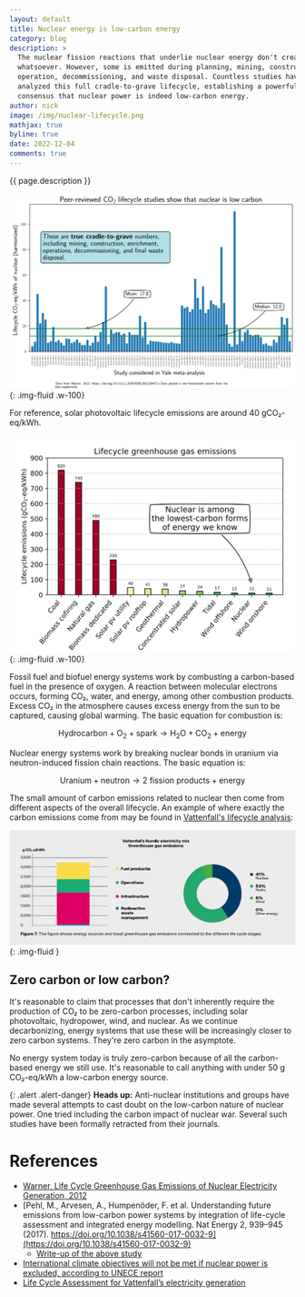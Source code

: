 ```yaml
---
layout: default
title: Nuclear energy is low-carbon energy
category: blog
description: >
  The nuclear fission reactions that underlie nuclear energy don't create any CO₂
  whatsoever. However, some is emitted during planning, mining, construction,
  operation, decommissioning, and waste disposal. Countless studies have
  analyzed this full cradle-to-grave lifecycle, establishing a powerful
  consensus that nuclear power is indeed low-carbon energy.
author: nick
image: /img/nuclear-lifecycle.png
mathjax: true
byline: true
date: 2022-12-04
comments: true
---
```


<div class="row">
<div class="col-md-8" markdown="1">

{{ page.description }}

![Nuclear low carbon plot](/img/nuclear-lifecycle.svg){: .img-fluid .w-100}

For reference, solar photovoltaic lifecycle emissions are around 40 gCO₂-eq/kWh.

![All low carbon plot](/img/lifecycle-carbon-emissions_opt.svg){: .img-fluid .w-100}

Fossil fuel and biofuel energy systems work by combusting a carbon-based fuel
in the presence of oxygen. A reaction between molecular electrons occurs,
forming CO₂, water, and energy, among other combustion products. Excess CO₂
in the atmosphere causes excess energy from the sun to be captured, causing
global warming. The basic equation for combustion is:

$$\text{Hydrocarbon} + \text{O}_2 + \text{spark} \rightarrow \text{H}_2\text{O} + \text{CO}_{2} + \text{energy}$$

Nuclear energy systems work by breaking nuclear bonds in uranium via neutron-induced
fission chain reactions. The basic equation is:

$$\text{Uranium} + \text{neutron} \rightarrow \text{2 fission products} + \text{energy}$$

The small amount of carbon emissions related to nuclear then come from different
aspects of the overall lifecycle. An example of where exactly the carbon
emissions come from may be found in [Vattenfall's lifecycle analysis](https://group.vattenfall.com/dk/siteassets/danmark/om-os/baeredygtighed/vattenfall-lca-brochure.pdf):

![Vattenfall nuclear LCA](/img/vattenfall-co2.png){: .img-fluid }

## Zero carbon or low carbon?

It's reasonable to claim that processes that don't inherently require the
production of CO₂ to be zero-carbon processes, including solar photovoltaic,
hydropower, wind, and nuclear. As we continue decarbonizing, energy systems
that use these will be increasingly closer to zero carbon systems. They're zero
carbon in the asymptote.

No energy system today is truly zero-carbon because of all the carbon-based energy
we still use. It's reasonable to call anything with under 50 g CO₂-eq/kWh a low-carbon
energy source.

{: .alert .alert-danger}
**Heads up:** Anti-nuclear institutions and groups have made several attempts to
cast doubt on the low-carbon nature of nuclear power. One tried including the
carbon impact of nuclear war. Several such studies have been formally retracted
from their journals.

# References

- [Warner, Life Cycle Greenhouse Gas Emissions of Nuclear Electricity Generation, 2012](https://doi.org/10.1111/j.1530-9290.2012.00472.x)
- [Pehl, M., Arvesen, A., Humpenöder, F. et al. Understanding future emissions from low-carbon power systems by integration of life-cycle assessment and integrated energy modelling. Nat Energy 2, 939–945 (2017). https://doi.org/10.1038/s41560-017-0032-9](https://doi.org/10.1038/s41560-017-0032-9)
  - [Write-up of the above study](https://www.carbonbrief.org/solar-wind-nuclear-amazingly-low-carbon-footprints)
- [International climate objectives will not be met if nuclear power is excluded, according to UNECE report](https://unece.org/climate-change/press/international-climate-objectives-will-not-be-met-if-nuclear-power-excluded)
- [Life Cycle Assessment for Vattenfall’s electricity generation](https://group.vattenfall.com/dk/siteassets/danmark/om-os/baeredygtighed/vattenfall-lca-brochure.pdf)

</div>
</div>
